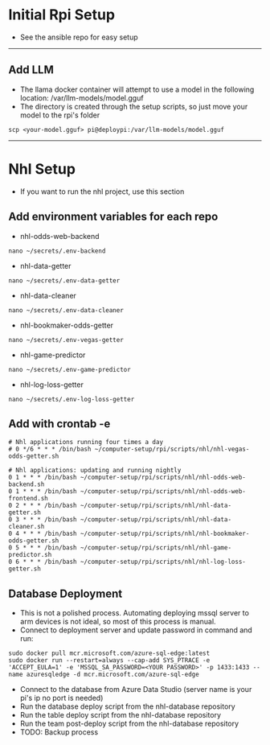 # Initial Rpi Setup
+ See the ansible repo for easy setup

---

## Add LLM
+ The llama docker container will attempt to use a model in the following location: /var/llm-models/model.gguf
+ The directory is created through the setup scripts, so just move your model to the rpi's folder
```
scp <your-model.gguf> pi@deploypi:/var/llm-models/model.gguf
```

---

# Nhl Setup

- If you want to run the nhl project, use this section

## Add environment variables for each repo

- nhl-odds-web-backend

```
nano ~/secrets/.env-backend
```

- nhl-data-getter

```
nano ~/secrets/.env-data-getter
```

- nhl-data-cleaner

```
nano ~/secrets/.env-data-cleaner
```

- nhl-bookmaker-odds-getter

```
nano ~/secrets/.env-vegas-getter
```

- nhl-game-predictor

```
nano ~/secrets/.env-game-predictor
```

- nhl-log-loss-getter

```
nano ~/secrets/.env-log-loss-getter
```

## Add with crontab -e

```
# Nhl applications running four times a day
# 0 */6 * * * /bin/bash ~/computer-setup/rpi/scripts/nhl/nhl-vegas-odds-getter.sh

# Nhl applications: updating and running nightly
0 1 * * * /bin/bash ~/computer-setup/rpi/scripts/nhl/nhl-odds-web-backend.sh
0 1 * * * /bin/bash ~/computer-setup/rpi/scripts/nhl/nhl-odds-web-frontend.sh
0 2 * * * /bin/bash ~/computer-setup/rpi/scripts/nhl/nhl-data-getter.sh
0 3 * * * /bin/bash ~/computer-setup/rpi/scripts/nhl/nhl-data-cleaner.sh
0 4 * * * /bin/bash ~/computer-setup/rpi/scripts/nhl/nhl-bookmaker-odds-getter.sh
0 5 * * * /bin/bash ~/computer-setup/rpi/scripts/nhl/nhl-game-predictor.sh
0 6 * * * /bin/bash ~/computer-setup/rpi/scripts/nhl/nhl-log-loss-getter.sh
```

## Database Deployment

- This is not a polished process. Automating deploying mssql server to arm devices is not ideal, so most of this process is manual.
- Connect to deployment server and update password in command and run:

```
sudo docker pull mcr.microsoft.com/azure-sql-edge:latest
sudo docker run --restart=always --cap-add SYS_PTRACE -e 'ACCEPT_EULA=1' -e 'MSSQL_SA_PASSWORD=<YOUR PASSWORD>' -p 1433:1433 --name azuresqledge -d mcr.microsoft.com/azure-sql-edge
```

- Connect to the database from Azure Data Studio (server name is your pi's ip no port is needed)
- Run the database deploy script from the nhl-database repository
- Run the table deploy script from the nhl-database repository
- Run the team post-deploy script from the nhl-database repository
- TODO: Backup process
